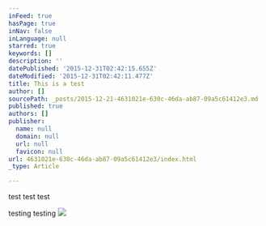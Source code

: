 ```yaml
---
inFeed: true
hasPage: true
inNav: false
inLanguage: null
starred: true
keywords: []
description: ''
datePublished: '2015-12-31T02:42:15.655Z'
dateModified: '2015-12-31T02:42:11.477Z'
title: This is a test
author: []
sourcePath: _posts/2015-12-21-4631021e-630c-46da-ab87-09a5c61412e3.md
published: true
authors: []
publisher:
  name: null
  domain: null
  url: null
  favicon: null
url: 4631021e-630c-46da-ab87-09a5c61412e3/index.html
_type: Article

---
```

test test test

testing   testing
![](https://s3-us-west-2.amazonaws.com/the-grid-img/p/a18bd91588d3e29a9bf1a266239f72ce56f2de19.jpg)